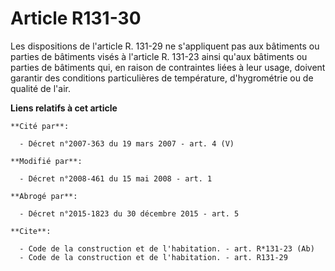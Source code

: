 # Article R131-30

Les dispositions de l'article R. 131-29 ne s'appliquent pas aux bâtiments ou parties de bâtiments visés à l'article R. 131-23
ainsi qu'aux bâtiments ou parties de bâtiments qui, en raison de contraintes liées à leur usage, doivent garantir des
conditions particulières de température, d'hygrométrie ou de qualité de l'air.

**Liens relatifs à cet article**

	**Cité par**:

	  - Décret n°2007-363 du 19 mars 2007 - art. 4 (V)

	**Modifié par**:

	  - Décret n°2008-461 du 15 mai 2008 - art. 1

	**Abrogé par**:

	  - Décret n°2015-1823 du 30 décembre 2015 - art. 5

	**Cite**:

	  - Code de la construction et de l'habitation. - art. R*131-23 (Ab)
	  - Code de la construction et de l'habitation. - art. R131-29

